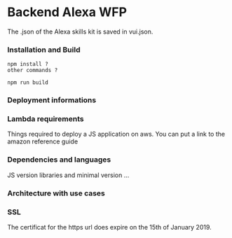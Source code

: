 # Backend Alexa WFP

The .json of the Alexa skills kit is saved in vui.json.

### Installation and Build

```
npm install ?
other commands ?

npm run build
```

### Deployment informations

### Lambda requirements

Things required to deploy a JS application on aws. You can put a link to the amazon reference guide


### Dependencies and languages

JS version
libraries and minimal version ...


### Architecture with use cases


### SSL
The certificat for the https url does expire on the 15th of January 2019.
